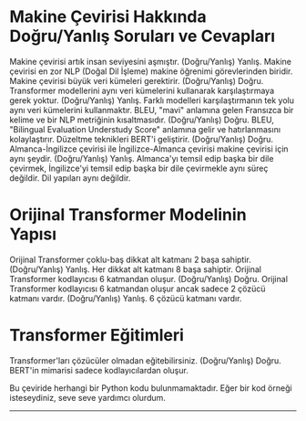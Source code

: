# Makine Çevirisi Hakkında Doğru/Yanlış Soruları ve Cevapları

Makine çevirisi artık insan seviyesini aşmıştır. (Doğru/Yanlış) Yanlış. Makine çevirisi en zor NLP (Doğal Dil İşleme) makine öğrenimi görevlerinden biridir. Makine çevirisi büyük veri kümeleri gerektirir. (Doğru/Yanlış) Doğru. Transformer modellerini aynı veri kümelerini kullanarak karşılaştırmaya gerek yoktur. (Doğru/Yanlış) Yanlış. Farklı modelleri karşılaştırmanın tek yolu aynı veri kümelerini kullanmaktır. BLEU, "mavi" anlamına gelen Fransızca bir kelime ve bir NLP metriğinin kısaltmasıdır. (Doğru/Yanlış) Doğru. BLEU, "Bilingual Evaluation Understudy Score" anlamına gelir ve hatırlanmasını kolaylaştırır. Düzeltme teknikleri BERT'i geliştirir. (Doğru/Yanlış) Doğru. Almanca-İngilizce çevirisi ile İngilizce-Almanca çevirisi makine çevirisi için aynı şeydir. (Doğru/Yanlış) Yanlış. Almanca'yı temsil edip başka bir dile çevirmek, İngilizce'yi temsil edip başka bir dile çevirmekle aynı süreç değildir. Dil yapıları aynı değildir.

# Orijinal Transformer Modelinin Yapısı

Orijinal Transformer çoklu-baş dikkat alt katmanı 2 başa sahiptir. (Doğru/Yanlış) Yanlış. Her dikkat alt katmanı 8 başa sahiptir. Orijinal Transformer kodlayıcısı 6 katmandan oluşur. (Doğru/Yanlış) Doğru. Orijinal Transformer kodlayıcısı 6 katmandan oluşur ancak sadece 2 çözücü katmanı vardır. (Doğru/Yanlış) Yanlış. 6 çözücü katmanı vardır.

# Transformer Eğitimleri

Transformer'ları çözücüler olmadan eğitebilirsiniz. (Doğru/Yanlış) Doğru. BERT'in mimarisi sadece kodlayıcılardan oluşur.

Bu çeviride herhangi bir Python kodu bulunmamaktadır. Eğer bir kod örneği isteseydiniz, seve seve yardımcı olurdum.

---

